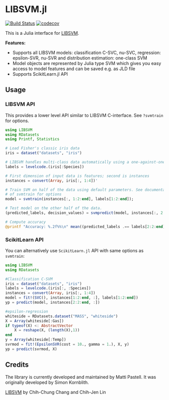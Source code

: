 # LIBSVM.jl

[![Build Status](https://github.com/JuliaML/LIBSVM.jl/workflows/CI/badge.svg?branch=master)](https://github.com/JuliaML/LIBSVM.jl/actions?query=workflow%3ACI)
[![codecov](https://codecov.io/gh/JuliaML/LIBSVM.jl/branch/master/graph/badge.svg?token=bGwzyTtNPn)](https://codecov.io/gh/JuliaML/LIBSVM.jl)

This is a Julia interface for [LIBSVM](http://www.csie.ntu.edu.tw/~cjlin/libsvm/).

**Features:**
* Supports all LIBSVM models: classification C-SVC, nu-SVC, regression: epsilon-SVR, nu-SVR
    and distribution estimation: one-class SVM
* Model objects are represented by Julia type SVM which gives you easy
  access to model features and can be saved e.g. as JLD file
* Supports ScikitLearn.jl API

## Usage

### LIBSVM API

This provides a lower level API similar to LIBSVM C-interface. See `?svmtrain`
for options.

```julia
using LIBSVM
using RDatasets
using Printf, Statistics

# Load Fisher's classic iris data
iris = dataset("datasets", "iris")

# LIBSVM handles multi-class data automatically using a one-against-one strategy
labels = levelcode.(iris[:Species])

# First dimension of input data is features; second is instances
instances = convert(Array, iris[:, 1:4])'

# Train SVM on half of the data using default parameters. See documentation
# of svmtrain for options
model = svmtrain(instances[:, 1:2:end], labels[1:2:end]);

# Test model on the other half of the data.
(predicted_labels, decision_values) = svmpredict(model, instances[:, 2:2:end]);

# Compute accuracy
@printf "Accuracy: %.2f%%\n" mean((predicted_labels .== labels[2:2:end]))*100
```

### ScikitLearn API

You can alternatively use `ScikitLearn.jl` API with same options as `svmtrain`:

```julia
using LIBSVM
using RDatasets

#Classification C-SVM
iris = dataset("datasets", "iris")
labels = levelcode.(iris[:, :Species])
instances = convert(Array, iris[:, 1:4])
model = fit!(SVC(), instances[1:2:end, :], labels[1:2:end])
yp = predict(model, instances[2:2:end, :])

#epsilon-regression
whiteside = RDatasets.dataset("MASS", "whiteside")
X = Array(whiteside[:Gas])
if typeof(X) <: AbstractVector
    X = reshape(X, (length(X),1))
end
y = Array(whiteside[:Temp])
svrmod = fit!(EpsilonSVR(cost = 10., gamma = 1.), X, y)
yp = predict(svrmod, X)
```

## Credits

The library is currently developed and maintained by Matti Pastell. It was originally
developed by Simon Kornblith.

[LIBSVM](http://www.csie.ntu.edu.tw/~cjlin/libsvm/) by Chih-Chung Chang and Chih-Jen Lin
